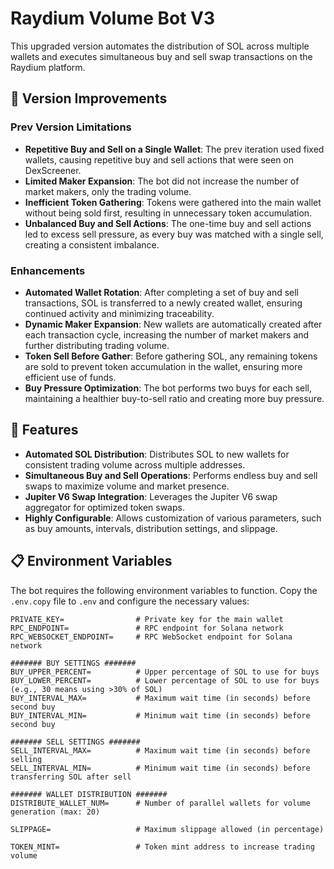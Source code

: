 # Raydium Volume Bot V3

This upgraded version automates the distribution of SOL across multiple wallets and executes simultaneous buy and sell swap transactions on the Raydium platform. 

## 🔧 Version Improvements

### **Prev Version Limitations**
- **Repetitive Buy and Sell on a Single Wallet**: The prev iteration used fixed wallets, causing repetitive buy and sell actions that were seen on DexScreener.
- **Limited Maker Expansion**: The bot did not increase the number of market makers, only the trading volume.
- **Inefficient Token Gathering**: Tokens were gathered into the main wallet without being sold first, resulting in unnecessary token accumulation.
- **Unbalanced Buy and Sell Actions**: The one-time buy and sell actions led to excess sell pressure, as every buy was matched with a single sell, creating a consistent imbalance.

### **Enhancements**
- **Automated Wallet Rotation**: After completing a set of buy and sell transactions, SOL is transferred to a newly created wallet, ensuring continued activity and minimizing traceability.
- **Dynamic Maker Expansion**: New wallets are automatically created after each transaction cycle, increasing the number of market makers and further distributing trading volume.
- **Token Sell Before Gather**: Before gathering SOL, any remaining tokens are sold to prevent token accumulation in the wallet, ensuring more efficient use of funds.
- **Buy Pressure Optimization**: The bot performs two buys for each sell, maintaining a healthier buy-to-sell ratio and creating more buy pressure.

## 🚀 Features
- **Automated SOL Distribution**: Distributes SOL to new wallets for consistent trading volume across multiple addresses.
- **Simultaneous Buy and Sell Operations**: Performs endless buy and sell swaps to maximize volume and market presence.
- **Jupiter V6 Swap Integration**: Leverages the Jupiter V6 swap aggregator for optimized token swaps.
- **Highly Configurable**: Allows customization of various parameters, such as buy amounts, intervals, distribution settings, and slippage.

## 📋 Environment Variables

The bot requires the following environment variables to function. Copy the `.env.copy` file to `.env` and configure the necessary values:

```env
PRIVATE_KEY=                # Private key for the main wallet
RPC_ENDPOINT=               # RPC endpoint for Solana network
RPC_WEBSOCKET_ENDPOINT=     # RPC WebSocket endpoint for Solana network

####### BUY SETTINGS #######
BUY_UPPER_PERCENT=          # Upper percentage of SOL to use for buys
BUY_LOWER_PERCENT=          # Lower percentage of SOL to use for buys (e.g., 30 means using >30% of SOL)
BUY_INTERVAL_MAX=           # Maximum wait time (in seconds) before second buy
BUY_INTERVAL_MIN=           # Minimum wait time (in seconds) before second buy

####### SELL SETTINGS #######
SELL_INTERVAL_MAX=          # Maximum wait time (in seconds) before selling
SELL_INTERVAL_MIN=          # Minimum wait time (in seconds) before transferring SOL after sell

####### WALLET DISTRIBUTION #######
DISTRIBUTE_WALLET_NUM=      # Number of parallel wallets for volume generation (max: 20)

SLIPPAGE=                   # Maximum slippage allowed (in percentage)

TOKEN_MINT=                 # Token mint address to increase trading volume
```